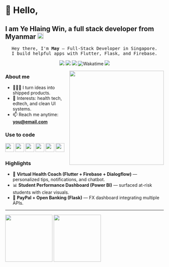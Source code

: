 # 👋 Hello,
## I am **Ye Hlaing Win**, a full stack developer from Myanmar <img width="20" height="20" alt="image" src="https://github.com/user-attachments/assets/f6cacc68-6712-4aea-8779-b60c33632d7b" />

<!-- Hero -->
<p align="center">
  <samp>Hey there, I'm <b>May</b> — Full-Stack Developer in Singapore.</samp><br/>
  <samp>I build helpful apps with Flutter, Flask, and Firebase.</samp>
</p>

<p align="center">
  <a href="https://your-website.com"><img src="https://img.shields.io/badge/Website-000?style=for-the-badge&logo=About.me&logoColor=white"/></a>
  <a href="https://www.linkedin.com/in/yourhandle/"><img src="https://img.shields.io/badge/LinkedIn-0A66C2?style=for-the-badge&logo=linkedin&logoColor=white"/></a>
  <a href="mailto:you@email.com"><img src="https://img.shields.io/badge/Email-EB4432?style=for-the-badge&logo=gmail&logoColor=white"/></a>
  <img src="https://wakatime.com/badge/user/YOUR-UUID.svg" alt="Wakatime"/>
  <img src="https://hits.seeyoufarm.com/api/count/incr/badge.svg?url=https://github.com/yourusername&title=Visitors&edge_flat=false"/>
</p>

<img align="right" src="https://raw.githubusercontent.com/yourusername/yourusername/main/assets/dev-illustration.png" width="300"/>

### About me
- 👩🏻‍💻 I turn ideas into shipped products.
- 🧭 Interests: health tech, edtech, and clean UI systems.
- 📫 Reach me anytime: **you@email.com**

### Use to code
<p>
  <img height="28" src="https://cdn.jsdelivr.net/gh/devicons/devicon/icons/flutter/flutter-original.svg"/>
  <img height="28" src="https://cdn.jsdelivr.net/gh/devicons/devicon/icons/dart/dart-original.svg"/>
  <img height="28" src="https://cdn.jsdelivr.net/gh/devicons/devicon/icons/python/python-original.svg"/>
  <img height="28" src="https://cdn.jsdelivr.net/gh/devicons/devicon/icons/flask/flask-original.svg"/>
  <img height="28" src="https://cdn.jsdelivr.net/gh/devicons/devicon/icons/firebase/firebase-plain.svg"/>
  <img height="28" src="https://cdn.jsdelivr.net/gh/devicons/devicon/icons/git/git-original.svg"/>
</p>

### Highlights
- 🧠 **Virtual Health Coach (Flutter + Firebase + Dialogflow)** — personalized tips, notifications, and chatbot.
- 📊 **Student Performance Dashboard (Power BI)** — surfaced at-risk students with clear visuals.
- 🔐 **PayPal + Open Banking (Flask)** — FX dashboard integrating multiple APIs.

---

<p>
  <img src="https://github-readme-stats.vercel.app/api?username=yourusername&show_icons=true&theme=dark" height="150"/>
  <img src="https://github-readme-streak-stats.herokuapp.com/?user=yourusername&theme=dark" height="150"/>
</p>

